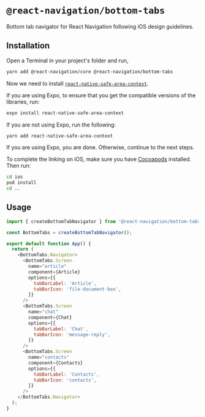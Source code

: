 # `@react-navigation/bottom-tabs`

Bottom tab navigator for React Navigation following iOS design guidelines.

## Installation

Open a Terminal in your project's folder and run,

```sh
yarn add @react-navigation/core @react-navigation/bottom-tabs
```

Now we need to install [`react-native-safe-area-context`](https://github.com/th3rdwave/react-native-safe-area-context).

If you are using Expo, to ensure that you get the compatible versions of the libraries, run:

```sh
expo install react-native-safe-area-context
```

If you are not using Expo, run the following:

```sh
yarn add react-native-safe-area-context
```

If you are using Expo, you are done. Otherwise, continue to the next steps.

To complete the linking on iOS, make sure you have [Cocoapods](https://cocoapods.org/) installed. Then run:

```sh
cd ios
pod install
cd ..
```

## Usage

```js
import { createBottomTabNavigator } from '@react-navigation/bottom-tabs';

const BottomTabs = createBottomTabNavigator();

export default function App() {
  return (
    <BottomTabs.Navigator>
      <BottomTabs.Screen
        name="article"
        component={Article}
        options={{
          tabBarLabel: 'Article',
          tabBarIcon: 'file-document-box',
        }}
      />
      <BottomTabs.Screen
        name="chat"
        component={Chat}
        options={{
          tabBarLabel: 'Chat',
          tabBarIcon: 'message-reply',
        }}
      />
      <BottomTabs.Screen
        name="contacts"
        component={Contacts}
        options={{
          tabBarLabel: 'Contacts',
          tabBarIcon: 'contacts',
        }}
      />
    </BottomTabs.Navigator>
  );
}
```
